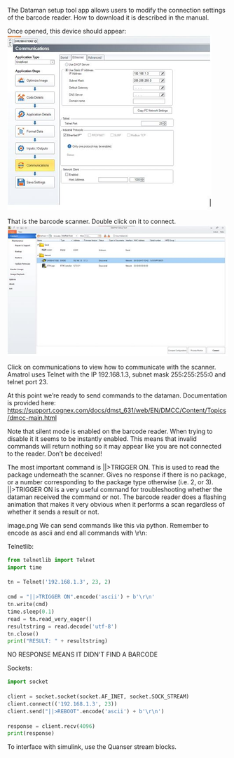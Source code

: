 The Dataman setup tool app allows users to modify the connection settings of the barcode reader. How to download it is described in the manual.

Once opened, this device should appear:\
![](images/img1.JPG)

That is the barcode scanner. Double click on it to connect.\
![](images/img2.JPG)
 
Click on communications to view how to communicate with the scanner. Amatrol uses Telnet with the IP 192.168.1.3, subnet mask 255:255:255:0 and telnet port 23.


At this point we’re ready to send commands to the dataman.
Documentation is provided here: https://support.cognex.com/docs/dmst_631/web/EN/DMCC/Content/Topics/dmcc-main.html

Note that silent mode is enabled on the barcode reader. When trying to disable it it seems to be instantly enabled. This means that invalid commands will return nothing so it may appear like you are not connected to the reader. Don’t be deceived!

The most important command is ||>TRIGGER ON. This is used to read the package underneath the scanner. Gives no response if there is no package, or a number corresponding to the package type otherwise (i.e. 2, or 3).
||>TRIGGER ON is a very useful command for troubleshooting whether the dataman received the command or not. The barcode reader does a flashing animation that makes it very obvious when it performs a scan regardless of whether it sends a result or not.

image.png
We can send commands like this via python. Remember to encode as ascii and end all commands with \r\n:

Telnetlib:
```python
from telnetlib import Telnet
import time

tn = Telnet('192.168.1.3', 23, 2)

cmd = "||>TRIGGER ON".encode('ascii') + b'\r\n'
tn.write(cmd)
time.sleep(0.1)
read = tn.read_very_eager()
resultstring = read.decode('utf-8')
tn.close()
print("RESULT: " + resultstring)
```
NO RESPONSE MEANS IT DIDN'T FIND A BARCODE

Sockets:
```python
import socket

client = socket.socket(socket.AF_INET, socket.SOCK_STREAM)
client.connect(('192.168.1.3', 23))
client.send("||>REBOOT".encode('ascii') + b'\r\n')

response = client.recv(4096)
print(response)
```

To interface with simulink, use the Quanser stream blocks.